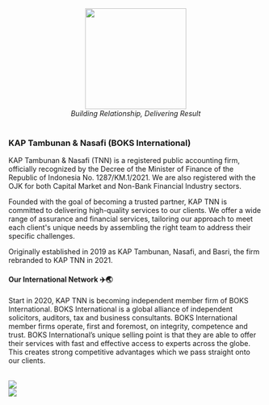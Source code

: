 <div align="center">
  <img src="https://sempoa.kaptnn.com/wp-content/uploads/2024/12/Desain-tanpa-judul.jpg" width="200" height="200"><br>
  <i>Building Relationship, Delivering Result</i>
</div>

<br>

### KAP Tambunan & Nasafi (BOKS International)
KAP Tambunan & Nasafi (TNN) is a registered public accounting firm, officially recognized by the Decree of the Minister of Finance of the Republic of Indonesia No. 1287/KM.1/2021. We are also registered with the OJK for both Capital Market and Non-Bank Financial Industry sectors.

Founded with the goal of becoming a trusted partner, KAP TNN is committed to delivering high-quality services to our clients. We offer a wide range of assurance and financial services, tailoring our approach to meet each client's unique needs by assembling the right team to address their specific challenges.

Originally established in 2019 as KAP Tambunan, Nasafi, and Basri, the firm rebranded to KAP TNN in 2021.

#### Our International Network ✈️🌏
Start in 2020, KAP TNN is becoming independent member firm of BOKS International. BOKS International is a global alliance of independent solicitors, auditors, tax and business consultants. BOKS International member firms operate, first and foremost, on integrity, competence and trust. BOKS International’s unique selling point is that they are able to offer their services with fast and effective access to experts across the globe. This creates strong competitive advantages which we pass straight onto our clients.

<br>

<img src="https://sempoa.kaptnn.com/wp-content/uploads/2025/01/BOKS_Graphic_Banner_4.webp">

<br>

<img src="https://sempoa.kaptnn.com/wp-content/uploads/2025/01/BOKS_International_Logo-Purple-01-1-2048x1152-1.webp">
